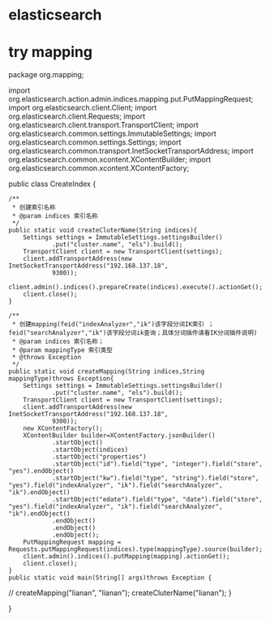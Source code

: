 # elasticsearch
# try mapping
package org.mapping;

import org.elasticsearch.action.admin.indices.mapping.put.PutMappingRequest;
import org.elasticsearch.client.Client;
import org.elasticsearch.client.Requests;
import org.elasticsearch.client.transport.TransportClient;
import org.elasticsearch.common.settings.ImmutableSettings;
import org.elasticsearch.common.settings.Settings;
import org.elasticsearch.common.transport.InetSocketTransportAddress;
import org.elasticsearch.common.xcontent.XContentBuilder;
import org.elasticsearch.common.xcontent.XContentFactory;

public class CreateIndex {



    /**
     * 创建索引名称
     * @param indices 索引名称
     */
    public static void createCluterName(String indices){
        Settings settings = ImmutableSettings.settingsBuilder()
                .put("cluster.name", "els").build();
        TransportClient client = new TransportClient(settings);
        client.addTransportAddress(new InetSocketTransportAddress("192.168.137.18",
                9300));
        client.admin().indices().prepareCreate(indices).execute().actionGet();
        client.close();
    }

    /**
     * 创建mapping(feid("indexAnalyzer","ik")该字段分词IK索引 ；feid("searchAnalyzer","ik")该字段分词ik查询；具体分词插件请看IK分词插件说明)
     * @param indices 索引名称；
     * @param mappingType 索引类型
     * @throws Exception
     */
    public static void createMapping(String indices,String mappingType)throws Exception{
        Settings settings = ImmutableSettings.settingsBuilder()
                .put("cluster.name", "els").build();
        TransportClient client = new TransportClient(settings);
        client.addTransportAddress(new InetSocketTransportAddress("192.168.137.18",
                9300));
        new XContentFactory();
        XContentBuilder builder=XContentFactory.jsonBuilder()
                .startObject()
                .startObject(indices)
                .startObject("properties")
                .startObject("id").field("type", "integer").field("store", "yes").endObject()
                .startObject("kw").field("type", "string").field("store", "yes").field("indexAnalyzer", "ik").field("searchAnalyzer", "ik").endObject()
                .startObject("edate").field("type", "date").field("store", "yes").field("indexAnalyzer", "ik").field("searchAnalyzer", "ik").endObject()
                .endObject()
                .endObject()
                .endObject();
        PutMappingRequest mapping = Requests.putMappingRequest(indices).type(mappingType).source(builder);
        client.admin().indices().putMapping(mapping).actionGet();
        client.close();
    }
    public static void main(String[] args)throws Exception {
//        createMapping("lianan", "lianan");
        createCluterName("lianan");
    }

}
